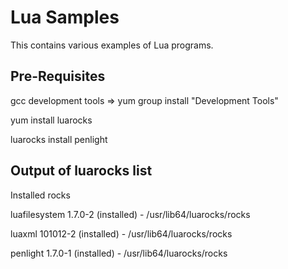 # Lua Samples

This contains various examples of Lua programs.

## Pre-Requisites

gcc development tools => yum group install "Development Tools"

yum install luarocks

luarocks install penlight

## Output of luarocks list

Installed rocks

luafilesystem
   1.7.0-2 (installed) - /usr/lib64/luarocks/rocks

luaxml
   101012-2 (installed) - /usr/lib64/luarocks/rocks

penlight
   1.7.0-1 (installed) - /usr/lib64/luarocks/rocks

